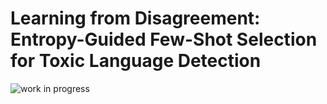 # Learning from Disagreement: Entropy-Guided Few-Shot Selection for Toxic Language Detection

![work in progress](https://media2.giphy.com/media/v1.Y2lkPTc5MGI3NjExc2J6eHBoM2dramsyYjR5MTByZm90NmFxajV4c2JwMDRzY3RveDhudCZlcD12MV9pbnRlcm5hbF9naWZfYnlfaWQmY3Q9Zw/3bBFnbf2Z9lxNDkU8G/giphy.gif)
